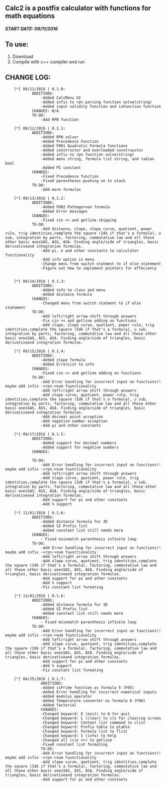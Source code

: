 

## Calc2 is a postfix calculator with functions for math equations
##### START DATE: 09/11/2016

## To use:
1. Download
2. Compile with c++ compiler and run

## CHANGE LOG:

		[*]	09/11/2016 | 0.1.0:
				ADDITIONS:
					-Added CalcMenu UI
					-Added infix to rpn parsing function solve(string)
					-Added input validity function and isFunction function
				CHANGES: N/A
				TO-DO: 
					-Add RPN function

		[*]	09/12/2016 | 0.1.1:
				ADDITIONS:
					-Added RPN solver
					-Added Precedence Function
					-Added F001 Quadratic Formula functions
					-Added constructor and overloaded construuctor
					-Added infix to rpn function solve(string)
					-Added menu string, formula list string, and radian bool
					-Added PI constant
				CHANGES:
					-Fixed Precedence function
					-Fixed parentheses pushing on to stack
				TO-DO:
					-Add more formulas

		[*]	09/13/2016 | 0.1.2:
				ADDITIONS:
					-Added F002 Pathagorean formula
					-Added Error messages
				CHANGES:
					-Fixed cin << and getline skipping
				TO-DO:
					-Add distance, slope, slope curve, quotient, power rule, trig identities,complete the square (Idk if that's a formula), u sub, integration by parts, factoring, commutative law and all those other basic onesSAS, ASS, ASA. Finding angle/side of triangles, basic derivativeand integration formulas.
					-Add pi, e and other constants to calculator functionality
					-Add info option in menu
					-Change menu from switch statment to if else statement
					-Figure out how to implement pointers for effeciency


		[*]	09/14/2016 | 0.1.3:
				ADDITIONS:
					-Added info to class and menu
					-Added distance formula
				CHANGES:
					-Changed menu from switch statment to if else statement
				TO-DO:
					-Add left/right arrow shift through answers
					-Fix cin << and getline adding on functions
					-Add slope, slope curve, quotient, power rule, trig identities,complete the square (Idk if that's a formula), u sub, integration by parts, factoring, commutative law and all those other basic onesSAS, ASS, ASA. Finding angle/side of triangles, basic derivativeand integration formulas.

		[*]	09/15/2016 | 0.1.4:
				ADDITIONS:
					-Added slope formula
					-Added ErrorList to info
				CHANGES:
					-Fixed cin << and getline adding on functions
				TO-DO:
					-Add Error handling for incorrect input on functions!! maybe add infix ->rpn->num fuunctionality
					-Add left/right arrow shift through answers
					-Add slope curve, quotient, power rule, trig identities,complete the square (Idk if that's a formula), u sub, integration by parts, factoring, commutative law and all those other basic onesSAS, ASS, ASA. Finding angle/side of triangles, basic derivativeand integration formulas.
					-Add decimal point acception
					-Add negative number acception
					-Add pi and other constants

		[*]	09/17/2016 | 0.1.5:
				ADDITIONS:
					-Added support for decimal numbers
					-Added support for negative numbers
				CHANGES:
					
				TO-DO:
					-Add Error handling for incorrect input on functions!! maybe add infix ->rpn->num fuunctionality
					-Add left/right arrow shift through answers
					-Add slope curve, quotient, power rule, trig identities,complete the square (Idk if that's a formula), u sub, integration by parts, factoring, commutative law and all those other basic onesSAS, ASS, ASA. Finding angle/side of triangles, basic derivativeand integration formulas.
					-Add support for pi and other constants
					-Add % support

		[*]	11/01/2016 | 0.1.6:
				ADDITIONS:
					-Added distance formula for 3D
					-Added SI Prefix list
					-Added constant list still needs more
				CHANGES:
					- Fixed missmatch parenthesis infinite loop
				TO-DO:
					-Add Error handling for incorrect input on functions!! maybe add infix ->rpn->num fuunctionality
					-Add left/right arrow shift through answers
					-Add slope curve, quotient, trig identities,complete the square (Idk if that's a formula), factoring, commutative law and all those other basic onesSAS, ASS, ASA. Finding angle/side of triangles, basic derivativeand integration formulas.
					-Add support for pi and other constants
					-Add % support
					-Fix constant list formating

		[*]	11/01/2016 | 0.1.6:
				ADDITIONS:
					-Added distance formula for 3D
					-Added SI Prefix list
					-Added constant list still needs more
				CHANGES:
					- Fixed missmatch parenthesis infinite loop
				TO-DO:
					-Add Error handling for incorrect input on functions!! maybe add infix ->rpn->num fuunctionality
					-Add left/right arrow shift through answers
					-Add slope curve, quotient, trig identities,complete the square (Idk if that's a formula), factoring, commutative law and all those other basic onesSAS, ASS, ASA. Finding angle/side of triangles, basic derivativeand integration formulas.
					-Add support for pi and other constants
					-Add % support
					-Fix constant list formating

		[*]	04/25/2018 | 0.1.7:
					ADDITIONS:
					-Added isPrime function as formula 5 (F05)
					-Added Error handling for incorrect numerical inputs
					-Added modulus operator
					-Added Temperature converter as formula 6 (F06)
                    -Added factorial
					CHANGES:
					-Changed keyword: E (exit) to Q for quit
					-Changed keyword: L (clear) to cls for clearing screen
					-Changed keyword: Contant list command to clist
					-Changed keyword: Prefix table to ptable
					-Changed keyword: Formula list to flist
					-Changed keyword: I (info) to help
					-Changed all (cin >>) to getline
					-Fixed constant list formating
					TO-DO:
					-Add Error handling for incorrect input on functions!! maybe add infix ->rpn->num fuunctionality
					-Add slope curve, quotient, trig identities,complete the square (Idk if that's a formula), factoring, commutative law and all those other basic onesSAS, ASS, ASA. Finding angle/side of triangles, basic derivativeand integration formulas.
					-Add support for pi and other constants
